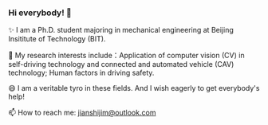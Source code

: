 ### Hi everybody! 👋

<!--
**jianshijim/jianshijim** is a ✨ _special_ ✨ repository because its `README.md` (this file) appears on your GitHub profile.

Here are some ideas to get you started:

- 🔭 I’m currently working on ...
- 🌱 I’m currently learning ...
- 👯 I’m looking to collaborate on ...
- 🤔 I’m looking for help with ...
- 💬 Ask me about ...
- 📫 How to reach me: ...
- 😄 Pronouns: ...
- ⚡ Fun fact: ...
-->

✨ I am a Ph.D. student majoring in mechanical engineering at Beijing Insititute of Technology (BIT).

🔭 My research interests include：Application of computer vision (CV) in self-driving technology and connected and automated vehicle (CAV) technology; Human factors in driving safety.

😄 I am a veritable tyro in these fields. And I wish eagerly to get everybody's help!

📫 How to reach me: jianshijim@outlook.com
